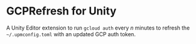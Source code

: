 # GCPRefresh for Unity

A Unity Editor extension to run `gcloud auth` every _n_ minutes to refresh the `~/.upmconfig.toml` with an updated GCP auth token.
